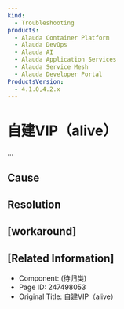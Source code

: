 ```yaml
---
kind:
  - Troubleshooting
products:
  - Alauda Container Platform
  - Alauda DevOps
  - Alauda AI
  - Alauda Application Services
  - Alauda Service Mesh
  - Alauda Developer Portal
ProductsVersion:
  - 4.1.0,4.2.x
---
```

<!-- A type of document that involves encountering a fault, diagnosing it, performing root cause analysis, and providing solutions. -->

# 自建VIP（alive）

...

## Cause

## Resolution

## [workaround]

## [Related Information]
- Component: (待归类)
- Page ID: 247498053
- Original Title: 自建VIP（alive）
